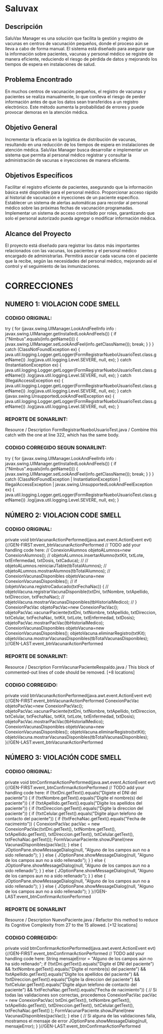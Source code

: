 # Saluvax
## Descripción
SaluVax Manager es una solución que facilita la gestión y registro de vacunas en centros de vacunación pequeños, donde el proceso aún se lleva a cabo de forma manual. El sistema está diseñado para asegurar que la información sobre pacientes, vacunas y personal médico se registre de manera eficiente, reduciendo el riesgo de pérdida de datos y mejorando los tiempos de espera en instalaciones de salud.

## Problema Encontrado
En muchos centros de vacunación pequeños, el registro de vacunas y pacientes se realiza manualmente, lo que conlleva el riesgo de perder información antes de que los datos sean transferidos a un registro electrónico. Este método aumenta la probabilidad de errores y puede provocar demoras en la atención médica.

## Objetivo General
Incrementar la eficacia en la logística de distribución de vacunas, resultando en una reducción de los tiempos de espera en instalaciones de atención médica. SaluVax Manager busca desarrollar e implementar un sistema que permita al personal médico registrar y consultar la administración de vacunas e inyecciones de manera eficiente.

## Objetivos Específicos
Facilitar el registro eficiente de pacientes, asegurando que la información básica esté disponible para el personal médico.
Proporcionar acceso rápido al historial de vacunación e inyecciones de un paciente específico.
Establecer un sistema de alertas automáticas para recordar al personal médico sobre las próximas fechas de vacunación programadas.
Implementar un sistema de acceso controlado por roles, garantizando que solo el personal autorizado pueda agregar o modificar información médica.

## Alcance del Proyecto
El proyecto está diseñado para registrar los datos más importantes relacionados con las vacunas, los pacientes y el personal médico encargado de administrarlas. Permitirá asociar cada vacuna con el paciente que la recibe, según las necesidades del personal médico, mejorando así el control y el seguimiento de las inmunizaciones.

# CORRECCIONES
## NUMERO 1: VIOLACION CODE SMELL

### CODIGO ORIGINAL: 

try {
            for (javax.swing.UIManager.LookAndFeelInfo info : javax.swing.UIManager.getInstalledLookAndFeels()) {
                if ("Nimbus".equals(info.getName())) {
                    javax.swing.UIManager.setLookAndFeel(info.getClassName());
                    break;
                }
            }
        } catch (ClassNotFoundException ex) {
            java.util.logging.Logger.getLogger(FormRegistrarNueboUsuarioTest.class.getName())
                    .log(java.util.logging.Level.SEVERE, null, ex);
        } catch (InstantiationException ex) {
            java.util.logging.Logger.getLogger(FormRegistrarNueboUsuarioTest.class.getName())
                    .log(java.util.logging.Level.SEVERE, null, ex);
        } catch (IllegalAccessException ex) {
            java.util.logging.Logger.getLogger(FormRegistrarNueboUsuarioTest.class.getName())
                    .log(java.util.logging.Level.SEVERE, null, ex);
        } catch (javax.swing.UnsupportedLookAndFeelException ex) {
            java.util.logging.Logger.getLogger(FormRegistrarNueboUsuarioTest.class.getName())
                    .log(java.util.logging.Level.SEVERE, null, ex);
        }
### REPORTE DE SONARLINT:
Resource	/	Description
FormRegistrarNueboUsuarioTest.java	/	Combine this catch with the one at line 322, which has the same body.


### CODIGO CORREGIDO SEGUN SONARLINT:
try {
            for (javax.swing.UIManager.LookAndFeelInfo info : javax.swing.UIManager.getInstalledLookAndFeels()) {
                if ("Nimbus".equals(info.getName())) {
                    javax.swing.UIManager.setLookAndFeel(info.getClassName());
                    break;
                }
            }
        } catch (ClassNotFoundException | InstantiationException | IllegalAccessException | javax.swing.UnsupportedLookAndFeelException ex) {
            java.util.logging.Logger.getLogger(FormRegistrarNueboUsuarioTest.class.getName())
                    .log(java.util.logging.Level.SEVERE, null, ex);
        }   

## NÚMERO 2: VIOLACION CODE SMELL

### CODIGO ORIGINAL:
private void btnVacunarActionPerformed(java.awt.event.ActionEvent evt) {//GEN-FIRST:event_btnVacunarActionPerformed
        // TODO add your handling code here:
        //        ConexionAlumnos objetoALumnos=new ConexionAlumnos();
        //        objetoALumnos.insertarAlumno(txtKit, txtLote, txtEnfermedad, txtDosis, txtCaduca);
        //        //        objetoALumnos.reiniciarJTable(tbTotalAlumnos);
        //        objetoALumnos.mostrarAlumnos(tbTotalAlumnos);
//        ConexionVacunasDisponibles objetoVacuna=new ConexionVacunasDisponibles();
//        if (objetoVacuna.registroCaducado(txtFechaNac)) {
//            objetoVacuna.registrarVacunaDisponible(txtDni, txtNombre, txtApellido, txtDireccion, txtFechaNac);
//            objetoVacuna.mostrarVacunasDisponibles(tbHistorialMedico);
//        }
        ConexionPacVac objetoPacVac=new ConexionPacVac();
        objetoPacVac.vacunarPaciente(txtDni, txtNombre, txtApellido, txtDireccion, txtCelular, txtFechaNac, txtKit, txtLote, txtEnfermedad, txtDosis);
        objetoPacVac.mostrarPacVac(tbHistorialMedico);
        ConexionVacunasDisponibles objetoVacuna=new ConexionVacunasDisponibles();
        objetoVacuna.eliminarRegistro(txtKit);
        objetoVacuna.mostrarVacunasDisponibles(tbTotalVacunasDisponibles);
    }//GEN-LAST:event_btnVacunarActionPerformed
    
### REPORTE DE SONARLINT:
Resource /	Description
FormVacunarPacienteRespaldo.java /	This block of commented-out lines of code should be removed. [+8 locations]

### CODIGO CORREGIDO:
 private void btnVacunarActionPerformed(java.awt.event.ActionEvent evt) {//GEN-FIRST:event_btnVacunarActionPerformed
        ConexionPacVac objetoPacVac=new ConexionPacVac();
        objetoPacVac.vacunarPaciente(txtDni, txtNombre, txtApellido, txtDireccion, txtCelular, txtFechaNac, txtKit, txtLote, txtEnfermedad, txtDosis);
        objetoPacVac.mostrarPacVac(tbHistorialMedico);
        ConexionVacunasDisponibles objetoVacuna=new ConexionVacunasDisponibles();
        objetoVacuna.eliminarRegistro(txtKit);
        objetoVacuna.mostrarVacunasDisponibles(tbTotalVacunasDisponibles);
    }//GEN-LAST:event_btnVacunarActionPerformed
    
## NÚMERO 3: VIOLACIÓN CODE SMELL

### CODIGO ORIGINAL:
   private void btnConfirmarActionPerformed(java.awt.event.ActionEvent evt) {//GEN-FIRST:event_btnConfirmarActionPerformed
        // TODO add your handling code here:
        if (!txtDni.getText().equals("Digiete el DNI del paciente")) {
            if (!txtNombre.getText().equals("Digite el nombre(s) del paciente")) {
                if (!txtApellido.getText().equals("Digite los apellidos del paciente")) {
                    if (!txtDireccion.getText().equals("Digite la direccion del paciente")) {
                        if (!txtCelular.getText().equals("Digite algun telefono de contacto del paciente")) {
                            if (!txtFechaNac.getText().equals("Fecha de nacimeinto")) {
                                ConexionPacVac pacVac = new ConexionPacVac(txtDni.getText(), txtNombre.getText(),
                                        txtApellido.getText(), txtDireccion.getText(), txtCelular.getText(),
                                        txtFechaNac.getText());
                                FormVacunarPaciente.showJPanel(new VacunasDIsponibles(pacVac));
                            } else {
                                JOptionPane.showMessageDialog(null, "Alguno de los campos aun no a sido rellenado");
                            }
                        } else {
                            JOptionPane.showMessageDialog(null, "Alguno de los campos aun no a sido rellenado");
                        }
                    } else {
                        JOptionPane.showMessageDialog(null, "Alguno de los campos aun no a sido rellenado");
                    }
                } else {
                    JOptionPane.showMessageDialog(null, "Alguno de los campos aun no a sido rellenado");
                }
            } else {
                JOptionPane.showMessageDialog(null, "Alguno de los campos aun no a sido rellenado");
            }
        } else {
            JOptionPane.showMessageDialog(null, "Alguno de los campos aun no a sido rellenado");
        }
    }//GEN-LAST:event_btnConfirmarActionPerformed
    
### REPORTE DE SONARLINT
Resource	/	Description
NuevoPaciente.java	/ Refactor this method to reduce its Cognitive Complexity from 27 to the 15 allowed. [+12 locations]

### CODIGO CORREGIDO:
  
 private void btnConfirmarActionPerformed(java.awt.event.ActionEvent evt) {//GEN-FIRST:event_btnConfirmarActionPerformed
    // TODO add your handling code here:
    String mensajeError = "Alguno de los campos aún no ha sido rellenado";
    if (!txtDni.getText().equals("Digite el DNI del paciente") &&
        !txtNombre.getText().equals("Digite el nombre(s) del paciente") &&
        !txtApellido.getText().equals("Digite los apellidos del paciente") &&
        !txtDireccion.getText().equals("Digite la direccion del paciente") &&
        !txtCelular.getText().equals("Digite algun telefono de contacto del paciente") &&
        !txtFechaNac.getText().equals("Fecha de nacimiento")) {
        // Si todas las validaciones son correctas, procedemos
        ConexionPacVac pacVac = new ConexionPacVac(
            txtDni.getText(),
            txtNombre.getText(),
            txtApellido.getText(),
            txtDireccion.getText(),
            txtCelular.getText(),
            txtFechaNac.getText()
        );
        FormVacunarPaciente.showJPanel(new VacunasDIsponibles(pacVac));
    } else {
        // Si alguna de las validaciones falla, mostramos el mensaje de error
        JOptionPane.showMessageDialog(null, mensajeError);
    }
}//GEN-LAST:event_btnConfirmarActionPerformed


